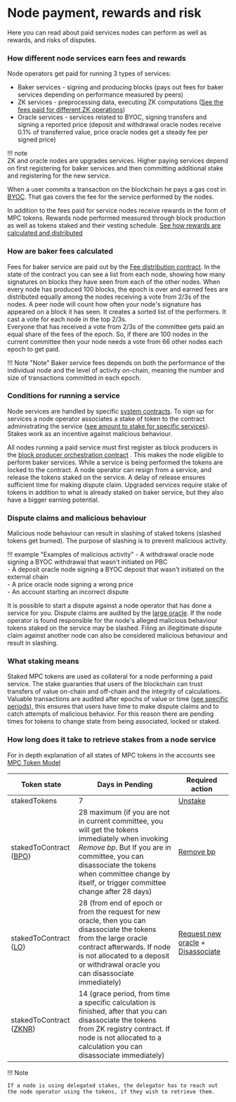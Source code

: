 # Node payment, rewards and risk

Here you can read about paid services nodes can perform as well as rewards, and risks of disputes.

### How different node services earn fees and rewards

Node operators get paid for running 3 types of services:

- Baker services - signing and producing
  blocks (pays out fees for baker services depending on performance measured by peers)
- ZK services - preprocessing data, executing ZK
  computations ([See the fees paid for different ZK operations](https://partisiablockchain.gitlab.io/documentation/smart-contracts/gas/zk-computation-gas-fees.html))
- Oracle services - services related to BYOC, signing transfers and signing a reported price (deposit and withdrawal
  oracle nodes receive 0.1% of transferred value, price oracle nodes get a steady fee per signed price)

!!! note   
    ZK and oracle nodes are upgrades services. Higher paying services depend on first registering for baker services and
    then committing additional stake and registering for the new service.

When a user commits a transaction on the blockchain he pays a gas cost
in [BYOC](../pbc-fundamentals/byoc/introduction-to-byoc.md). That gas covers the fee for the service performed by the
nodes.

In addition to the fees paid for service nodes receive rewards in the form of MPC tokens. Rewards node performed
measured through block production as well as tokens staked and their vesting
schedule. [See how rewards are calculated and distributed](https://gitlab.com/partisiablockchain/node-operators-rewards/-/tree/main?ref_type=heads)

### How are baker fees calculated

Fees for baker service are paid out by the [Fee distribution contract](https://browser.partisiablockchain.com/contracts/04fe17d1009372c8ed3ac5b790b32e349359c2c7e9). In the state of the contract you can see a list from each node, showing how many signatures on blocks they have seen from each of the other nodes. When every node has produced 100 blocks, the epoch is over and earned fees are distributed equally among the nodes receiving a vote from 2/3s of the nodes.
A peer node will count how often your node's signature has appeared on a block it has seen. It creates a sorted list of the performers. It cast a vote for each node in the top 2/3s.   
Everyone that has received a vote from 2/3s of the committee gets paid an equal share of the fees of the epoch. So, if there are 100 nodes in the current committee then your node needs a vote from 66 other nodes each epoch to get paid.

!!! Note "Note"
    Baker service fees depends on both the performance of the individual node and the level of activity on-chain, meaning the number and size of transactions committed in each epoch.        


### Conditions for running a service

Node services are handled by specific [system contracts](../pbc-fundamentals/governance-system-smart-contracts-overview.md). To sign up for
services a node operator associates a stake of token to the contract administrating the service
([see amount to stake for specific services](start-running-a-node.md)). Stakes work as an incentive against malicious
behaviour.

All nodes running a paid service must first register as block producers in
the [block producer orchestration contract](https://browser.partisiablockchain.com/contracts/04203b77743ad0ca831df9430a6be515195733ad91)
. This makes the node eligible to perform baker services. While a service is being performed the tokens are locked to
the contract. A node operator can resign from a service, and release the tokens staked on the service. A delay of
release ensures sufficient time for making dispute claim. Upgraded services require stake of tokens in addition to what
is already staked on baker service, but they also have a bigger earning potential.

### Dispute claims and malicious behaviour

Malicious node behaviour can result in slashing of staked tokens (slashed tokens get burned). The purpose of slashing is to prevent malicious activity.

!!! example "Examples of malicious activity"
    - A withdrawal oracle node signing a BYOC withdrawal that wasn't initiated on PBC   
    - A deposit oracle node signing a BYOC deposit that wasn't initiated on the external chain   
    - A price oracle node signing a wrong price   
    - An account starting an incorrect dispute   

It is possible to start a dispute against a node operator that has done a service for you. Dispute claims are
audited by the [large oracle](../pbc-fundamentals/dictionary.md#large-oracle). If the node operator is found responsible
for the node's alleged malicious behaviour tokens staked on the service may be slashed. Filing an illegitimate dispute claim against another node can also be
considered malicious behaviour and result in slashing.

### What staking means

Staked MPC tokens are used as collateral for a node performing a paid service. The stake guaranties that users of the blockchain can trust transfers of value on-chain and off-chain and the integrity of calculations.
Valuable transactions are audited after epochs of value or time ([see specific periods](node-payment-rewards-and-risks.md#how-long-does-it-take-to-retrieve-stakes-from-a-node-service)), this ensures that users have time to make dispute claims and to catch attempts of malicious behavior.
For this reason there are  pending times for tokens to change state from being associated, locked or staked.

### How long does it take to retrieve stakes from a node service

For in depth explanation of all states of MPC tokens in the accounts see [MPC Token Model](../pbc-fundamentals/mpc-token-model-and-account-elements.md)

| **Token state**                                                                                                        | **Days in Pending**                                                                                                                                                                                                                               | **Required action**               |
|------------------------------------------------------------------------------------------------------------------------|---------------------------------------------------------------------------------------------------------------------------------------------------------------------------------------------------------------------------------------------------|-----------------------------------|
| stakedTokens                                                                                                           | 7                                                                                                                                                                                                                                                 | [Unstake](https://browser.partisiablockchain.com/node-operation)                           |
| stakedToContract ([BPO](https://browser.partisiablockchain.com/contracts/04203b77743ad0ca831df9430a6be515195733ad91))  | 28 maximum (if you are not in current committee, you will get the tokens immediately when invoking _Remove bp_. But If you are in committee, you can disassociate the tokens when committee change by itself, or trigger committee change after 28 days) | [Remove bp](https://browser.partisiablockchain.com/contracts/04203b77743ad0ca831df9430a6be515195733ad91/removeBp)                                  |
| stakedToContract ([LO](https://browser.partisiablockchain.com/contracts/04f1ab744630e57fb9cfcd42e6ccbf386977680014))   | 28  (from end of epoch or from the request for new oracle, then you can disassociate the tokens from the large oracle contract afterwards. If node is not allocated to a deposit or withdrawal oracle you can disassociate immediately)           | [Request new oracle](run-a-deposit-or-withdrawal-oracle-node#request-new-oracle) + [Disassociate](https://browser.partisiablockchain.com/contracts/04f1ab744630e57fb9cfcd42e6ccbf386977680014/disassociateTokensFromContract) |
| stakedToContract ([ZKNR](https://browser.partisiablockchain.com/contracts/01a2020bb33ef9e0323c7a3210d5cb7fd492aa0d65)) | 14  (grace period, from time  a specific calculation is finished, after that you can disassociate the tokens from ZK registry contract. If node is not allocated to a calculation you can disassociate immediately)                               |                                   |


!!! Note

    If a node is using delegated stakes, the delegator has to reach out the node operator using the tokens, if they wish to retrieve them.